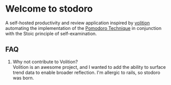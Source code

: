 # Welcome to stodoro

A self-hosted productivity and review application inspired by [volition](https://www.usevolition.com/) automating the implementation of the [Pomodoro Technique](https://en.wikipedia.org/wiki/Pomodoro_Technique) in conjunction with the Stoic principle of self-examination.

## FAQ

1. Why not contribute to Volition?  
Volition is an awesome project, and I wanted to add the ability to surface trend data to enable broader reflection. I'm allergic to rails, so stodoro was born.